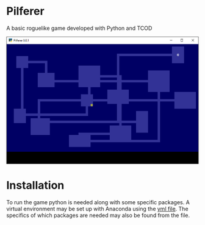 # Pilferer
A basic roguelike game developed with Python and TCOD

<p align="center">
  <img align="center" src="https://github.com/Sebastian-dm/pilferer/blob/master/assets/screenshot.png?raw=true">
</p>

# Installation
To run the game python is needed along with some specific packages. A virtual environment may be set up with Anaconda using the <a href="https://github.com/Sebastian-dm/pilferer/blob/master/env/roguelike.yml">yml file</a>. The specifics of which packages are needed may also be found from the file.